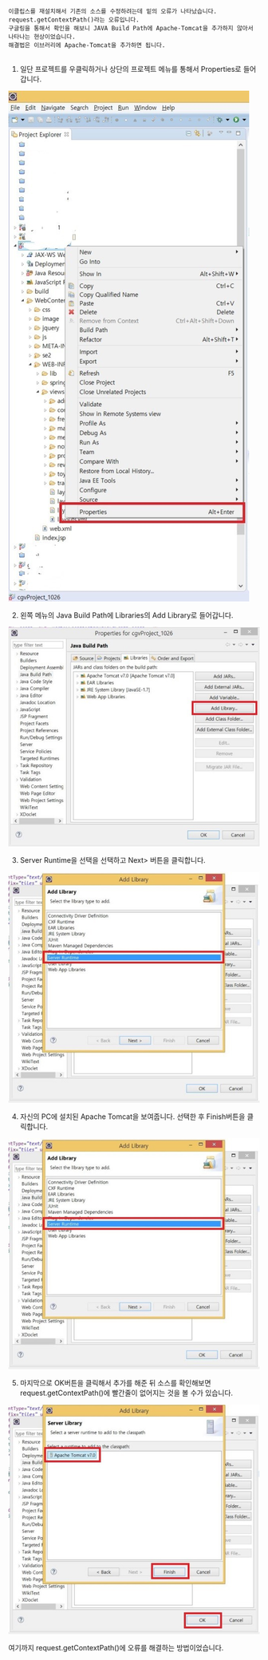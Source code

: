 ```
이클립스를 재설치해서 기존의 소스를 수정하려는데 밑의 오류가 나타났습니다.
request.getContextPath()라는 오류입니다.
구글링을 통해서 확인을 해보니 JAVA Build Path에 Apache-Tomcat을 추가하지 않아서 나타나는 현상이었습니다.
해결법은 이브러리에 Apache-Tomcat을 추가하면 됩니다.
                    
```



1. 일단 프로젝트를 우클릭하거나 상단의 프로젝트 메뉴를 통해서 Properties로 들어갑니다.

![](../../assets/java_properties.jpeg)


2. 왼쪽 메뉴의 Java Build Path에 Libraries의 Add Library로 들어갑니다.

![](../../assets/java_properties_2.jpeg)


3. Server Runtime을 선택을 선택하고 Next> 버튼을 클릭합니다.

![](../../assets/java_properties_3.jpeg)


4. 자신의 PC에 설치된 Apache Tomcat을 보여줍니다.
 선택한 후 Finish버튼을 클릭합니다.

![](../../assets/java_properties_4.jpeg)


5. 마지막으로 OK버튼을 클릭해서 추가를 해준 뒤 소스를 확인해보면 request.getContextPath()에 빨간줄이 없어지는 것을 볼 수가 있습니다.

![](../../assets/java_properties_5.jpeg)



여기까지 request.getContextPath()에 오류를 해결하는 방법이었습니다.        